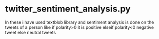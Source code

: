 # twitter_sentiment_analysis.py
In these i have used textblob library and sentiment analysis is done on the tweets of a person like if polarity>0 it is positive elseif polarity<0 negative tweet else neutral tweets
